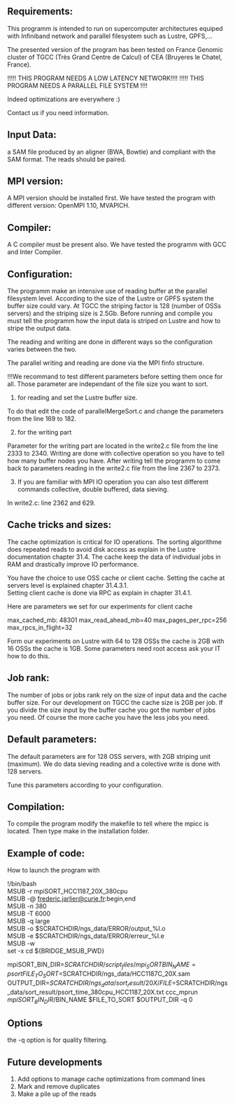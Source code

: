 Requirements:
-------------

This programm is intended to run on supercomputer architectures equiped with Infiniband network and parallel 
filesystem such as Lustre, GPFS,...

The presented version of the program has been tested on France Genomic cluster of TGCC (Très Grand Centre de Calcul) of CEA (Bruyeres le Chatel, France). 

!!!!! THIS PROGRAM NEEDS A LOW LATENCY NETWORK!!!!
!!!!! THIS PROGRAM NEEDS A PARALLEL FILE SYSTEM !!!!

Indeed optimizations are everywhere :)

Contact us if you need information.

Input Data:
----------

a SAM file produced by an aligner (BWA, Bowtie) and compliant with the SAM format. The reads should be paired.  

MPI version:
------------

A MPI version should be installed first. We have tested the program with different version: OpenMPI 1.10, MVAPICH.

Compiler: 
---------

A C compiler must be present also. We have tested the programm with GCC and Inter Compiler. 


Configuration:
--------------

The programm make an intensive use of reading buffer at the parallel filesystem level. 
According to the size of the Lustre or GPFS system the buffer size could vary. 
At TGCC the striping factor is 128 (number of OSSs servers) and the striping size is 2.5Gb. 
Before running and compile you must tell the programm how the input data is striped on Lustre and how to stripe the output data.

The reading and writing are done in different ways so the configuration varies between the two.

The parallel writing and reading are done via the MPI finfo structure. 

!!!We recommand to test different parameters before setting them once for all. 
Those parameter are independant of the file size you want to sort.    

1) for reading and set the Lustre buffer size.

To do that edit the code of parallelMergeSort.c and change the parameters from the line 169 to 182. 

 
2) for the writing part

Parameter for the writing part are located in the write2.c file from the line 2333 to 2340. 
Writing are done with collective operation so you have to tell how many buffer nodes you have.
After writing tell the programm to come back to parameters reading in the write2.c file from the line 2367 to 2373.

3) If you are familiar with MPI IO operation you can also test different commands collective, double buffered, data sieving.

In write2.c: line 2362 and 629.
 

Cache tricks and sizes:
----------------------

The cache optimization is critical for IO operations. 
The sorting algorithme does repeated reads to avoid disk access as explain in the Lustre documentation chapter 31.4. 
The cache keep the data of individual jobs in RAM and drastically improve IO performance.

You have the choice to use OSS cache or client cache. Setting the cache at servers level is explained chapter 31.4.3.1.   
Setting client cache is done via RPC as explain in chapter 31.4.1.

Here are parameters we set for our experiments for client cache

max_cached_mb: 48301
max_read_ahead_mb=40
max_pages_per_rpc=256
max_rpcs_in_flight=32

Form our experiments on Lustre with 64 to 128 OSSs the cache is 2GB with 16 OSSs the cache is 1GB.
Some parameters need root access ask your IT how to do this.

Job rank:
---------

The number of jobs or jobs rank rely on the size of input data and the cache buffer size.
For our development on TGCC the cache size is 2GB per job. 
If you divide the size input by the buffer cache you got the number of jobs you need. 
Of course the more cache you have the less jobs you need.

Default parameters:
-------------------

The default parameters are for 128 OSS servers, with 2GB striping unit (maximum).
We do data sieving reading and a colective write is done with 128 servers.

Tune this parameters according to your configuration.


Compilation:
------------

To compile the program modify the makefile to tell where the mpicc is located. Then type make in the installation folder.


Example of code:
-----------------
How to launch the program with 


!/bin/bash                                                                                                                                                                     
MSUB -r mpiSORT_HCC1187_20X_380cpu                                                                                                                                      
MSUB -@ frederic.jarlier@curie.fr:begin,end                                                                                                                                    
MSUB -n 380                                                                                                                                                                    
MSUB -T 6000                                                                                                                                                                   
MSUB -q large                                                                                                                                                                  
MSUB -o $SCRATCHDIR/ngs_data/ERROR/output_%I.o                                                                                                        
MSUB -e $SCRATCHDIR/ngs_data/ERROR/erreur_%I.e                                                                                                        
MSUB -w                                                                                                                                                                        
set -x
cd ${BRIDGE_MSUB_PWD}

mpiSORT_BIN_DIR=$SCRATCHDIR/script_files/mpi_SORT
BIN_NAME=psort
FILE_TO_SORT=$SCRATCHDIR/ngs_data/HCC1187C_20X.sam
OUTPUT_DIR=$SCRATCHDIR/ngs_data/sort_result/20X/
FILE=$SCRATCHDIR/ngs_data/sort_result/psort_time_380cpu_HCC1187_20X.txt
ccc_mprun $mpiSORT_BIN_DIR/$BIN_NAME $FILE_TO_SORT $OUTPUT_DIR -q 0

Options 
-------

the -q option is for quality filtering.


Future developments
-------------------

1) Add options to manage cache optimizations from command lines
2) Mark and remove duplicates
3) Make a pile up of the reads 



